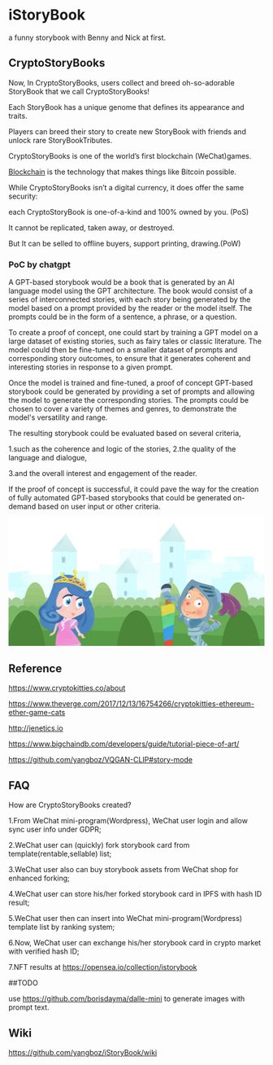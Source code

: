 # iStoryBook
a funny storybook with Benny and Nick at first.

## CryptoStoryBooks

Now, In CryptoStoryBooks, users collect and breed oh-so-adorable StoryBook that we call CryptoStoryBooks! 

Each StoryBook has a unique genome that defines its appearance and traits. 

Players can breed their story to create new StoryBook with friends and unlock rare StoryBookTributes.

CryptoStoryBooks is one of the world’s first blockchain (WeChat)games. 

[Blockchain](https://github.com/yangboz/iStoryBook/wiki/Blockchain) is the technology that makes things like Bitcoin possible. 

While CryptoStoryBooks isn’t a digital currency, it does offer the same security: 

each CryptoStoryBook is one-of-a-kind and 100% owned by you. (PoS)

It cannot be replicated, taken away, or destroyed. 

But It can be selled to offline buyers, support printing, drawing.(PoW)

### PoC by chatgpt

A GPT-based storybook would be a book that is generated by an AI language model using the GPT architecture. The book would consist of a series of interconnected stories, with each story being generated by the model based on a prompt provided by the reader or the model itself. The prompts could be in the form of a sentence, a phrase, or a question.

To create a proof of concept, one could start by training a GPT model on a large dataset of existing stories, such as fairy tales or classic literature. The model could then be fine-tuned on a smaller dataset of prompts and corresponding story outcomes, to ensure that it generates coherent and interesting stories in response to a given prompt.


Once the model is trained and fine-tuned, a proof of concept GPT-based storybook could be generated by providing a set of prompts and allowing the model to generate the corresponding stories. The prompts could be chosen to cover a variety of themes and genres, to demonstrate the model's versatility and range.


The resulting storybook could be evaluated based on several criteria, 

1.such as the coherence and logic of the stories, 
2.the quality of the language and dialogue, 

3.and the overall interest and engagement of the reader. 

If the proof of concept is successful, it could pave the way for the creation of fully automated GPT-based storybooks that could be generated on-demand based on user input or other criteria.

![CypytoStoryBook](https://raw.githubusercontent.com/yangboz/iStoryBook/master/assets/previews/low/%E9%AA%91%E5%A3%AB%E5%86%92%E9%99%A9Begin01%20%E6%8B%B7%E8%B4%9D_res%20(3).jpg)

## Reference

https://www.cryptokitties.co/about

https://www.theverge.com/2017/12/13/16754266/cryptokitties-ethereum-ether-game-cats

http://jenetics.io

https://www.bigchaindb.com/developers/guide/tutorial-piece-of-art/

https://github.com/yangboz/VQGAN-CLIP#story-mode



## FAQ
How are CryptoStoryBooks created?

1.From WeChat mini-program(Wordpress), WeChat user login and allow sync user info under GDPR;

2.WeChat user can (quickly) fork storybook card from template(rentable,sellable) list;

3.WeChat user also can buy storybook assets from WeChat shop for enhanced forking;

4.WeChat user can store his/her forked storybook card in IPFS with hash ID result;

5.WeChat user then can insert into  WeChat mini-program(Wordpress) template list by ranking system;

6.Now, WeChat user can exchange his/her storybook card in crypto market with verified hash ID;


7.NFT results at https://opensea.io/collection/istorybook



##TODO

use https://github.com/borisdayma/dalle-mini to generate images with prompt text.

## Wiki

https://github.com/yangboz/iStoryBook/wiki
